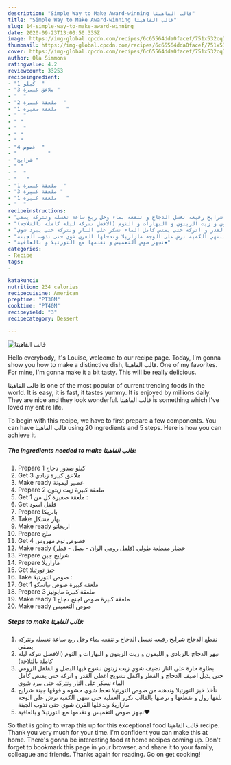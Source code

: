 ```yaml
---
description: "Simple Way to Make Award-winning قالب الفاهيتا"
title: "Simple Way to Make Award-winning قالب الفاهيتا"
slug: 14-simple-way-to-make-award-winning
date: 2020-09-23T13:00:50.335Z
image: https://img-global.cpcdn.com/recipes/6c65564dda0facef/751x532cq70/الصورة-الرئيسية-لوصفةقالب-الفاهيتا.jpg
thumbnail: https://img-global.cpcdn.com/recipes/6c65564dda0facef/751x532cq70/الصورة-الرئيسية-لوصفةقالب-الفاهيتا.jpg
cover: https://img-global.cpcdn.com/recipes/6c65564dda0facef/751x532cq70/الصورة-الرئيسية-لوصفةقالب-الفاهيتا.jpg
author: Ola Simmons
ratingvalue: 4.2
reviewcount: 33253
recipeingredient:
- "1 كيلو  "
- "3 ملاعق كبيرة "
- "  "
- "2 ملعقة كبيرة  "
- "1 ملعقة صغيرة   "
- "  "
- " "
- "  "
- " "
- " "
- "4 فصوص  "
- "          "
- "شرايح "
- " "
- "  "
- "   "
- "1 ملعقة كبيرة  "
- "3 ملعقة كبيرة "
- "1 ملعقة كبيرة   "
- "  "
recipeinstructions:
- "نقطع الدجاج شرايح رفيعه نغسل الدجاج و ننقعه بماء وخل ربع ساعة نغسله ونتركه يصفى"
- "نبهر الدجاج بالزبادي و الليمون و زيت الزيتون و البهارات و الثوم (الافضل نتركه ليله كاملة بالثلاجة)"
- "بطاوة حارة على النار نضيف شوي زيت زيتون نشوح فيها البصل و الفلفل الرومي حتى يذبل اضيف الدجاج و الفطر واكمل تشويح اغطي القدر و اتركه حتى يمتص كامل الماء نسكر على النار ونتركه حتى يبرد شوي"
- "نأخذ خبز التورتيلا وندهنه من صوص التورتيلا نحط شوي حشوه و فوقها جبنة شرايح نلفها رول و نقطعها و نرصها بالقالب نكرر العمليه حتى تنتهي الكمية نرش على الوجه مازاريلا وندخلها الفرن شوي حتى تذوب الجبنة"
- "نجهز صوص التغميس و نقدمها مع التورتيلا و بالعافية❤️"
categories:
- Recipe
tags:
- 

katakunci:  
nutrition: 234 calories
recipecuisine: American
preptime: "PT30M"
cooktime: "PT40M"
recipeyield: "3"
recipecategory: Dessert

---
```



![قالب الفاهيتا](https://img-global.cpcdn.com/recipes/6c65564dda0facef/751x532cq70/الصورة-الرئيسية-لوصفةقالب-الفاهيتا.jpg)

Hello everybody, it's Louise, welcome to our recipe page. Today, I'm gonna show you how to make a distinctive dish, قالب الفاهيتا. One of my favorites. For mine, I'm gonna make it a bit tasty. This will be really delicious.

قالب الفاهيتا is one of the most popular of current trending foods in the world. It is easy, it is fast, it tastes yummy. It is enjoyed by millions daily. They are nice and they look wonderful. قالب الفاهيتا is something which I've loved my entire life.




To begin with this recipe, we have to first prepare a few components. You can have قالب الفاهيتا using 20 ingredients and 5 steps. Here is how you can achieve it.

<!--inarticleads1-->

##### The ingredients needed to make قالب الفاهيتا:

1. Prepare 1 كيلو صدور دجاج
1. Get 3 ملاعق كبيرة زبادي
1. Make ready  عصير ليمونة
1. Prepare 2 ملعقة كبيرة زيت زيتون
1. Get 1 ملعقة صغيرة كل من :
1. Get  فلفل اسود
1. Prepare  بابريكا
1. Take  بهار مشكل
1. Make ready  اريجانو
1. Prepare  ملح
1. Get 4 فصوص ثوم مهروس
1. Make ready  خضار مقطعة طولي (فلفل رومي الوان - بصل - فطر)
1. Prepare شرايح جبن
1. Prepare  مازاريلا
1. Get  خبز تورتيلا
1. Take  صوص التورتيلا :
1. Get 1 ملعقة كبيرة صوص تباسكو
1. Prepare 3 ملعقة كبيرة مايونيز
1. Make ready 1 ملعقة كبيرة صوص اجنح دجاج
1. Make ready  صوص التغميس




<!--inarticleads2-->

##### Steps to make قالب الفاهيتا:

1. نقطع الدجاج شرايح رفيعه نغسل الدجاج و ننقعه بماء وخل ربع ساعة نغسله ونتركه يصفى
1. نبهر الدجاج بالزبادي و الليمون و زيت الزيتون و البهارات و الثوم (الافضل نتركه ليله كاملة بالثلاجة)
1. بطاوة حارة على النار نضيف شوي زيت زيتون نشوح فيها البصل و الفلفل الرومي حتى يذبل اضيف الدجاج و الفطر واكمل تشويح اغطي القدر و اتركه حتى يمتص كامل الماء نسكر على النار ونتركه حتى يبرد شوي
1. نأخذ خبز التورتيلا وندهنه من صوص التورتيلا نحط شوي حشوه و فوقها جبنة شرايح نلفها رول و نقطعها و نرصها بالقالب نكرر العمليه حتى تنتهي الكمية نرش على الوجه مازاريلا وندخلها الفرن شوي حتى تذوب الجبنة
1. نجهز صوص التغميس و نقدمها مع التورتيلا و بالعافية❤️




So that is going to wrap this up for this exceptional food قالب الفاهيتا recipe. Thank you very much for your time. I'm confident you can make this at home. There's gonna be interesting food at home recipes coming up. Don't forget to bookmark this page in your browser, and share it to your family, colleague and friends. Thanks again for reading. Go on get cooking!
